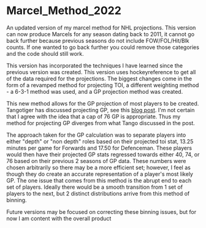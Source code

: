 # Marcel_Method_2022

An updated version of my marcel method for NHL projections. This version can now produce Marcels for any season dating back to 2011, it cannot go back further because
previous seasons do not include FOW/FOL/Hit/Blk counts. If one wanted to go back further you could remove those categories and the code should still work.

This version has incorporated the techniques I have learned since the previous version was created. This version uses hockeyreference to get all of the data
required for the projections. The biggest changes come in the form of a revamped method for projecting TOI, a different weighting method - a 6-3-1 method was used, and a GP projection method was created.

This new method allows for the GP projection of most players to be created. Tangotiger has discussed projecting GP, see this [blog post](http://tangotiger.net/NHL_forecast.html). I'm not certain that I agree with the idea that a cap of 76 GP is appropriate. Thus my method for projecting GP diverges from what Tango discussed in the post.

The approach taken for the GP calculation was to separate players into either "depth" or "non depth" roles based on their projected toi stat, 13.25 minutes per game for Forwards and 17.50 for Defenceman. These players would then have their projected GP stats regressed towards either 40, 74, or 76 based on their previous 2 seasons of GP data. These numbers were chosen arbitrarily so there may be a more efficient set; however, I feel as though they do create an accurate representation of a player's most likely GP. The one issue that comes from this method is the abrupt end to each set of players. Ideally there would be a smooth transition from 1 set of players to the next, but 2 distinct distributions arrive from this method of binning.

Future versions may be focused on correcting these binning issues, but for now I am content with the overall product
